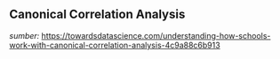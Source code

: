 ## Canonical Correlation Analysis

*sumber:* https://towardsdatascience.com/understanding-how-schools-work-with-canonical-correlation-analysis-4c9a88c6b913
